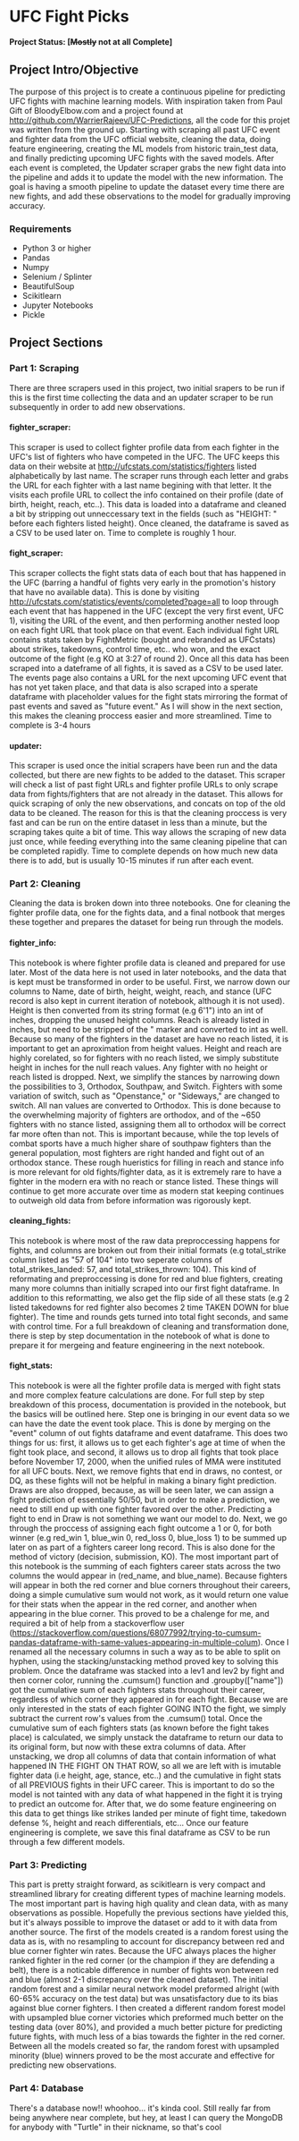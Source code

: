 # UFC Fight Picks

#### Project Status: [<s>Mostly</s> not at all Complete]

## Project Intro/Objective
The purpose of this project is to create a continuous pipeline for predicting UFC fights with machine learning models. With inspiration taken from Paul Gift of BloodyElbow.com and a project found at http://github.com/WarrierRajeev/UFC-Predictions, all the code for this projet was written from the ground up. Starting with scraping all past UFC event and fighter data from the UFC official website, cleaning the data, doing feature engineering, creating the ML models from historic train_test data, and finally predicting upcoming UFC fights with the saved models. After each event is completed, the Updater scraper grabs the new fight data into the pipeline and adds it to update the model with the new information. The goal is having a smooth pipeline to update the dataset every time there are new fights, and add these observations to the model for gradually improving accuracy.


### Requirements
* Python 3 or higher
* Pandas
* Numpy
* Selenium / Splinter
* BeautifulSoup
* Scikitlearn
* Jupyter Notebooks
* Pickle 

## Project Sections

### Part 1: Scraping
There are three scrapers used in this project, two initial srapers to be run if this is the first time collecting the data and an updater scraper to be run subsequently in order to add new observations.
#### fighter_scraper:
This scraper is used to collect fighter profile data from each fighter in the UFC's list of fighters who have competed in the UFC. The UFC keeps this data on their website at http://ufcstats.com/statistics/fighters listed alphabetically by last name. The scraper runs through each letter and grabs the URL for each fighter with a last name begining with that letter. It the visits each profile URL to collect the info contained on their profile (date of birth, height, reach, etc..). This data is loaded into a dataframe and cleaned a bit by stripping out unneccessary text in the fields (such as "HEIGHT: " before each fighters listed height). Once cleaned, the dataframe is saved as a CSV to be used later on. Time to complete is roughly 1 hour.
#### fight_scraper:
This scraper collects the fight stats data of each bout that has happened in the UFC (barring a handful of fights very early in the promotion's history that have no available data). This is done by visiting http://ufcstats.com/statistics/events/completed?page=all to loop through each event that has happened in the UFC (except the very first event, UFC 1), visiting the URL of the event, and then performing another nested loop on each fight URL that took place on that event. Each individual fight URL contains stats taken by FightMetric (bought and rebranded as UFCstats) about strikes, takedowns, control time, etc.. who won, and the exact outcome of the fight (e.g KO at 3:27 of round 2). Once all this data has been scraped into a dateframe of all fights, it is saved as a CSV to be used later. The events page also contains a URL for the next upcoming UFC event that has not yet taken place, and that data is also scraped into a sperate dataframe with placeholder values for the fight stats mirroring the format of past events and saved as "future event." As I will show in the next section, this makes the cleaning proccess easier and more streamlined. Time to complete is 3-4 hours
#### updater:
This scraper is used once the initial scrapers have been run and the data collected, but there are new fights to be added to the dataset. This scraper will check a list of past fight URLs and fighter profile URLs to only scrape data from fights/fighters that are not already in the dataset. This allows for quick scraping of only the new observations, and concats on top of the old data to be cleaned. The reason for this is that the cleaning proccess is very fast and can be run on the entire dataset in less than a minute, but the scraping takes quite a bit of time. This way allows the scraping of new data just once, while feeding everything into the same cleaning pipeline that can be completed rapidly. Time to complete depends on how much new data there is to add, but is usually 10-15 minutes if run after each event.

### Part 2: Cleaning
Cleaning the data is broken down into three notebooks. One for cleaning the fighter profile data, one for the fights data, and a final notbook that merges these together and prepares the dataset for being run through the models.
#### fighter_info:
This notebook is where fighter profile data is cleaned and prepared for use later. Most of the data here is not used in later notebooks, and the data that is kept must be transformed in order to be useful. First, we narrow down our columns to Name, date of birth, height, weight, reach, and stance (UFC record is also kept in current iteration of notebook, although it is not used). Height is then converted from its string format (e.g 6'1") into an int of inches, dropping the unused height columns. Reach is already listed in inches, but need to be stripped of the " marker and converted to int as well. Because so many of the fighters in the dataset are have no reach listed, it is important to get an aproximation from height values. Height and reach are highly corelated, so for fighters with no reach listed, we simply substitute height in inches for the null reach values. Any fighter with no height or reach listed is dropped. Next, we simplify the stances by narrowing down the possibilities to 3, Orthodox, Southpaw, and Switch. Fighters with some variation of switch, such as "Openstance," or "Sideways," are changed to switch. All nan values are converted to Orthodox. This is done because to the overwhelming majority of fighters are orthodox, and of the ~650 fighters with no stance listed, assigning them all to orthodox will be correct far more often than not. This is important because, while the top levels of combat sports have a much higher share of southpaw fighters than the general population, most fighters are right handed and fight out of an orthodox stance. These rough hueristics for filling in reach and stance info is more relevant for old fights/fighter data, as it is extremely rare to have a fighter in the modern era with no reach or stance listed. These things will continue to get more accurate over time as modern stat keeping continues to outweigh old data from before information was rigorously kept.     
#### cleaning_fights:
This notebook is where most of the raw data preproccessing happens for fights, and columns are broken out from their initial formats (e.g total_strike column listed as "57 of 104" into two seperate columns of total_strikes_landed: 57, and total_strikes_thrown: 104). This kind of reformating and preproccessing is done for red and blue fighters, creating many more columns than initially scraped into our first fight dataframe. In addition to this reformatting, we also get the flip side of all these stats (e.g 2 listed takedowns for red fighter also becomes 2 time TAKEN DOWN for blue fighter). The time and rounds gets turned into total fight seconds, and same with control time. For a full breakdown of cleaning and transformation done, there is step by step documentation in the notebook of what is done to prepare it for mergeing and feature engineering in the next notebook.
#### fight_stats:
This notebook is were all the fighter profile data is merged with fight stats and more complex feature calculations are done. For full step by step breakdown of this process, documentation is provided in the notebook, but the basics will be outlined here. Step one is bringing in our event data so we can have the date the event took place. This is done by merging on the "event" column of out fights dataframe and event dataframe. This does two things for us: first, it allows us to get each fighter's age at time of when the fight took place, and second, it allows us to drop all fights that took place before November 17, 2000, when the unified rules of MMA were instituted for all UFC bouts. Next, we remove fights that end in draws, no contest, or DQ, as these fights will not be helpful in making a binary fight prediction. Draws are also dropped, because, as will be seen later, we can assign a fight prediction of essentially 50/50, but in order to make a prediction, we need to still end up with one fighter favored over the other. Predicting a fight to end in Draw is not something we want our model to do. Next, we go through the proccess of assigning each fight outcome a 1 or 0, for both winner (e.g red_win 1, blue_win 0, red_loss 0, blue_loss 1) to be summed up later on as part of a fighters career long record. This is also done for the method of victory (decision, submission, KO). The most important part of this notebook is the summing of each fighters career stats across the two columns the would appear in (red_name, and blue_name). Because fighters will appear in both the red corner and blue corners throughout their careers, doing a simple cumulative sum would not work, as it would return one value for their stats when the appear in the red corner, and another when appearing in the blue corner. This proved to be a chalenge for me, and required a bit of help from a stackoverflow user (https://stackoverflow.com/questions/68077992/trying-to-cumsum-pandas-dataframe-with-same-values-appearing-in-multiple-colum). Once I renamed all the necessary columns in such a way as to be able to split on hyphen, using the stacking/unstacking method proved key to solving this problem. Once the dataframe was stacked into a lev1 and lev2 by fight and then corner color, running the .cumsum() function and .groupby(["name"]) got the cumulative sum of each fighters stats throughout their career, regardless of which corner they appeared in for each fight. Because we are only interested in the stats of each fighter GOING INTO the fight, we simply subtract the current row's values from the .cumsum() total. Once the cumulative sum of each fighters stats (as known before the fight takes place) is calculated, we simply unstack the dataframe to return our data to its original form, but now with these extra columns of data. After unstacking, we drop all columns of data that contain information of what happened IN THE FIGHT ON THAT ROW, so all we are left with is imutable fighter data (i.e height, age, stance, etc..) and the cumulative in fight stats of all PREVIOUS fights in their UFC career. This is important to do so the model is not tainted with any data of what happened in the fight it is trying to predict an outcome for. After that, we do some feature engineering on this data to get things like strikes landed per minute of fight time, takedown defense %, height and reach differentials, etc... Once our feature engineering is complete, we save this final dataframe as CSV to be run through a few different models.

### Part 3: Predicting
This part is pretty straight forward, as scikitlearn is very compact and streamlined library for creating different types of machine learning models. The most important part is having high quality and clean data, with as many observations as possible. Hopefully the previous sections have yielded this, but it's always possible to improve the dataset or add to it with data from another source. The first of the models created is a random forest using the data as is, with no resampling to account for discrepancy between red and blue corner fighter win rates. Because the UFC always places the higher ranked fighter in the red corner (or the champion if they are defending a belt), there is a noticable difference in number of fights won between red and blue (almost 2-1 discrepancy over the cleaned dataset). The initial random forest and a similar neural network model preformed alright (with 60-65% accuracy on the test data) but was unsatisfactory due to its bias against blue corner fighters. I then created a different random forest model with upsampled blue corner victories which preformed much better on the testing data (over 80%), and provided a much better picture for predicting future fights, with much less of a bias towards the fighter in the red corner. Between all the models created so far, the random forest with upsampled minority (blue) winners proved to be the most accurate and effective for predicting new observations.  

### Part 4: Database
There's a database now!! whoohoo... it's kinda cool. Still really far from being anywhere near complete, but hey, at least I can query the MongoDB for anybody with "Turtle" in their nickname, so that's cool
